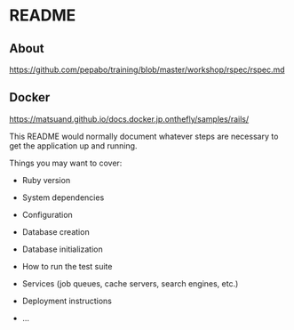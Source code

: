 # README

## About

https://github.com/pepabo/training/blob/master/workshop/rspec/rspec.md

## Docker

https://matsuand.github.io/docs.docker.jp.onthefly/samples/rails/

This README would normally document whatever steps are necessary to get the
application up and running.

Things you may want to cover:

* Ruby version

* System dependencies

* Configuration

* Database creation

* Database initialization

* How to run the test suite

* Services (job queues, cache servers, search engines, etc.)

* Deployment instructions

* ...
